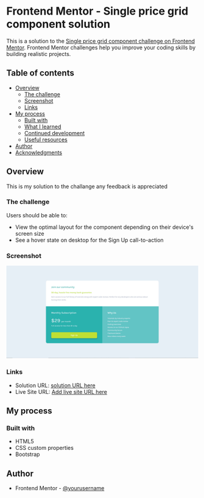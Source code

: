 # Frontend Mentor - Single price grid component solution

This is a solution to the [Single price grid component challenge on Frontend Mentor](https://www.frontendmentor.io/challenges/single-price-grid-component-5ce41129d0ff452fec5abbbc). Frontend Mentor challenges help you improve your coding skills by building realistic projects. 

## Table of contents

- [Overview](#overview)
  - [The challenge](#the-challenge)
  - [Screenshot](#screenshot)
  - [Links](#links)
- [My process](#my-process)
  - [Built with](#built-with)
  - [What I learned](#what-i-learned)
  - [Continued development](#continued-development)
  - [Useful resources](#useful-resources)
- [Author](#author)
- [Acknowledgments](#acknowledgments)


## Overview
This is my solution to the challange any feedback is appreciated
### The challenge

Users should be able to:

- View the optimal layout for the component depending on their device's screen size
- See a hover state on desktop for the Sign Up call-to-action

### Screenshot

![screenshot](./screenshot.jpg)

### Links

- Solution URL: [solution URL here](https://github.com/Aabdalah/single-price-grid-component)
- Live Site URL: [Add live site URL here](https://Aabdalah.github.io/single-price-grid-component)

## My process

### Built with

- HTML5
- CSS custom properties
- Bootstrap

## Author
- Frontend Mentor - [@yourusername](https://www.frontendmentor.io/profile/yourusername)
